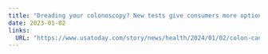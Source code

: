 ```yaml
---
title: "Dreading your colonoscopy? New tests give consumers more options and require less prep"
date: 2023-01-02 
links:
  URL: "https://www.usatoday.com/story/news/health/2024/01/02/colon-cancer-could-be-easier-to-screen-through-blood-and-stool-tests/71936543007/"
---
```

